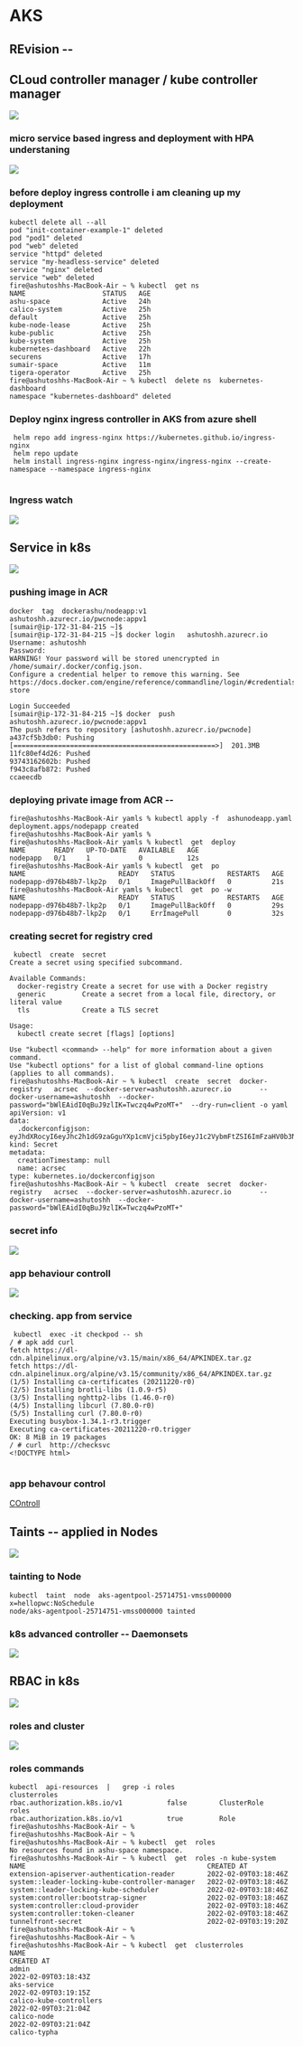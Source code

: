 # AKS

## REvision --

## CLoud controller manager / kube controller manager 

<img src="cloudc.png">

### micro service based ingress and deployment with HPA understaning 

<img src="micro.png">

### before deploy ingress controlle i am cleaning up  my deployment 

```
kubectl delete all --all
pod "init-container-example-1" deleted
pod "pod1" deleted
pod "web" deleted
service "httpd" deleted
service "my-headless-service" deleted
service "nginx" deleted
service "web" deleted
fire@ashutoshhs-MacBook-Air ~ % kubectl  get ns
NAME                   STATUS   AGE
ashu-space             Active   24h
calico-system          Active   25h
default                Active   25h
kube-node-lease        Active   25h
kube-public            Active   25h
kube-system            Active   25h
kubernetes-dashboard   Active   22h
securens               Active   17h
sumair-space           Active   11m
tigera-operator        Active   25h
fire@ashutoshhs-MacBook-Air ~ % kubectl  delete ns  kubernetes-dashboard  
namespace "kubernetes-dashboard" deleted

```

### Deploy nginx ingress controller in AKS  from azure shell 

```
 helm repo add ingress-nginx https://kubernetes.github.io/ingress-nginx
 helm repo update 
 helm install ingress-nginx ingress-nginx/ingress-nginx --create-namespace --namespace ingress-nginx
 
```

### Ingress watch 

<img src="ingresswatch.png">

## Service in k8s

<img src="svcall.png">

### pushing image in ACR 

```
docker  tag  dockerashu/nodeapp:v1   ashutoshh.azurecr.io/pwcnode:appv1 
[sumair@ip-172-31-84-215 ~]$ 
[sumair@ip-172-31-84-215 ~]$ docker login   ashutoshh.azurecr.io
Username: ashutoshh
Password: 
WARNING! Your password will be stored unencrypted in /home/sumair/.docker/config.json.
Configure a credential helper to remove this warning. See
https://docs.docker.com/engine/reference/commandline/login/#credentials-store

Login Succeeded
[sumair@ip-172-31-84-215 ~]$ docker  push  ashutoshh.azurecr.io/pwcnode:appv1 
The push refers to repository [ashutoshh.azurecr.io/pwcnode]
a437cf5b3db0: Pushing [==================================================>]  201.3MB
11fc80ef4d26: Pushed 
93743162602b: Pushed 
f943c8afb872: Pushed 
ccaeecdb
```

### deploying private image from ACR --

```
fire@ashutoshhs-MacBook-Air yamls % kubectl apply -f  ashunodeapp.yaml 
deployment.apps/nodepapp created
fire@ashutoshhs-MacBook-Air yamls % 
fire@ashutoshhs-MacBook-Air yamls % kubectl  get  deploy 
NAME       READY   UP-TO-DATE   AVAILABLE   AGE
nodepapp   0/1     1            0           12s
fire@ashutoshhs-MacBook-Air yamls % kubectl  get  po     
NAME                       READY   STATUS             RESTARTS   AGE
nodepapp-d976b48b7-lkp2p   0/1     ImagePullBackOff   0          21s
fire@ashutoshhs-MacBook-Air yamls % kubectl  get  po -w
NAME                       READY   STATUS             RESTARTS   AGE
nodepapp-d976b48b7-lkp2p   0/1     ImagePullBackOff   0          29s
nodepapp-d976b48b7-lkp2p   0/1     ErrImagePull       0          32s

```

### creating secret for registry cred 

```
 kubectl  create  secret 
Create a secret using specified subcommand.

Available Commands:
  docker-registry Create a secret for use with a Docker registry
  generic         Create a secret from a local file, directory, or literal value
  tls             Create a TLS secret

Usage:
  kubectl create secret [flags] [options]

Use "kubectl <command> --help" for more information about a given command.
Use "kubectl options" for a list of global command-line options (applies to all commands).
fire@ashutoshhs-MacBook-Air ~ % kubectl  create  secret  docker-registry   acrsec  --docker-server=ashutoshh.azurecr.io       --docker-username=ashutoshh  --docker-password="bWlEAidI0qBuJ9zlIK=Twczq4wPzoMT+"  --dry-run=client -o yaml 
apiVersion: v1
data:
  .dockerconfigjson: eyJhdXRocyI6eyJhc2h1dG9zaGguYXp1cmVjci5pbyI6eyJ1c2VybmFtZSI6ImFzaHV0b3NoaCIsInBhc3N3b3JkIjoiYldsRUFpZEkwcUJ1Sjl6bElLPVR3Y3pxNHdQem9NVCsiLCJhdXRoIjoiWVhOb2RYUnZjMmhvT21KWGJFVkJhV1JKTUhGQ2RVbzVlbXhKU3oxVWQyTjZjVFIzVUhwdlRWUXIifX19
kind: Secret
metadata:
  creationTimestamp: null
  name: acrsec
type: kubernetes.io/dockerconfigjson
fire@ashutoshhs-MacBook-Air ~ % kubectl  create  secret  docker-registry   acrsec  --docker-server=ashutoshh.azurecr.io       --docker-username=ashutoshh  --docker-password="bWlEAidI0qBuJ9zlIK=Twczq4wPzoMT+"

```

### secret info 

<img src="secretinfo.png">

### app behaviour controll 

<img src="liveness.png">

### checking. app from service 

```
 kubectl  exec -it checkpod -- sh 
/ # apk add curl 
fetch https://dl-cdn.alpinelinux.org/alpine/v3.15/main/x86_64/APKINDEX.tar.gz
fetch https://dl-cdn.alpinelinux.org/alpine/v3.15/community/x86_64/APKINDEX.tar.gz
(1/5) Installing ca-certificates (20211220-r0)
(2/5) Installing brotli-libs (1.0.9-r5)
(3/5) Installing nghttp2-libs (1.46.0-r0)
(4/5) Installing libcurl (7.80.0-r0)
(5/5) Installing curl (7.80.0-r0)
Executing busybox-1.34.1-r3.trigger
Executing ca-certificates-20211220-r0.trigger
OK: 8 MiB in 19 packages
/ # curl  http://checksvc
<!DOCTYPE html>


```
### app behavour control 

[COntroll](https://kubernetes.io/docs/tasks/configure-pod-container/configure-liveness-readiness-startup-probes/)

## Taints -- applied in Nodes 

<img src="taints.png">

### tainting to Node 

```
kubectl  taint  node  aks-agentpool-25714751-vmss000000   x=hellopwc:NoSchedule 
node/aks-agentpool-25714751-vmss000000 tainted

```

###  k8s advanced controller -- Daemonsets

<img src="ds.png">

## RBAC in k8s

<img src="rbac.png">

### roles and cluster 

<img src="role1.png">

### roles commands 

```
kubectl  api-resources  |   grep -i roles
clusterroles                                   rbac.authorization.k8s.io/v1           false        ClusterRole
roles                                          rbac.authorization.k8s.io/v1           true         Role
fire@ashutoshhs-MacBook-Air ~ % 
fire@ashutoshhs-MacBook-Air ~ % 
fire@ashutoshhs-MacBook-Air ~ % kubectl  get  roles
No resources found in ashu-space namespace.
fire@ashutoshhs-MacBook-Air ~ % kubectl  get  roles -n kube-system
NAME                                             CREATED AT
extension-apiserver-authentication-reader        2022-02-09T03:18:46Z
system::leader-locking-kube-controller-manager   2022-02-09T03:18:46Z
system::leader-locking-kube-scheduler            2022-02-09T03:18:46Z
system:controller:bootstrap-signer               2022-02-09T03:18:46Z
system:controller:cloud-provider                 2022-02-09T03:18:46Z
system:controller:token-cleaner                  2022-02-09T03:18:46Z
tunnelfront-secret                               2022-02-09T03:19:20Z
fire@ashutoshhs-MacBook-Air ~ % 
fire@ashutoshhs-MacBook-Air ~ % 
fire@ashutoshhs-MacBook-Air ~ % kubectl  get  clusterroles  
NAME                                                                   CREATED AT
admin                                                                  2022-02-09T03:18:43Z
aks-service                                                            2022-02-09T03:19:15Z
calico-kube-controllers                                                2022-02-09T03:21:04Z
calico-node                                                            2022-02-09T03:21:04Z
calico-typha                                                      

```


